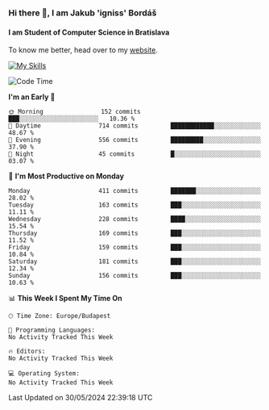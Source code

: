 ### Hi there 👋, I am Jakub 'igniss' Bordáš

#### I am Student of Computer Science in Bratislava
To know me better, head over to my [website](https://bordas.sk).

[![My Skills](https://skillicons.dev/icons?i=js,html,css,figma,svelte,java,kotlin,python,postgresql,typescript,nest,nodejs)](https://bordas.sk)


<!--START_SECTION:waka-->
![Code Time](http://img.shields.io/badge/Code%20Time-1%2C480%20hrs%205%20mins-blue)

**I'm an Early 🐤** 

```text
🌞 Morning                152 commits         ███░░░░░░░░░░░░░░░░░░░░░░   10.36 % 
🌆 Daytime                714 commits         ████████████░░░░░░░░░░░░░   48.67 % 
🌃 Evening                556 commits         █████████░░░░░░░░░░░░░░░░   37.90 % 
🌙 Night                  45 commits          █░░░░░░░░░░░░░░░░░░░░░░░░   03.07 % 
```
📅 **I'm Most Productive on Monday** 

```text
Monday                   411 commits         ███████░░░░░░░░░░░░░░░░░░   28.02 % 
Tuesday                  163 commits         ███░░░░░░░░░░░░░░░░░░░░░░   11.11 % 
Wednesday                228 commits         ████░░░░░░░░░░░░░░░░░░░░░   15.54 % 
Thursday                 169 commits         ███░░░░░░░░░░░░░░░░░░░░░░   11.52 % 
Friday                   159 commits         ███░░░░░░░░░░░░░░░░░░░░░░   10.84 % 
Saturday                 181 commits         ███░░░░░░░░░░░░░░░░░░░░░░   12.34 % 
Sunday                   156 commits         ███░░░░░░░░░░░░░░░░░░░░░░   10.63 % 
```


📊 **This Week I Spent My Time On** 

```text
🕑︎ Time Zone: Europe/Budapest

💬 Programming Languages: 
No Activity Tracked This Week

🔥 Editors: 
No Activity Tracked This Week

💻 Operating System: 
No Activity Tracked This Week
```


 Last Updated on 30/05/2024 22:39:18 UTC
<!--END_SECTION:waka-->
